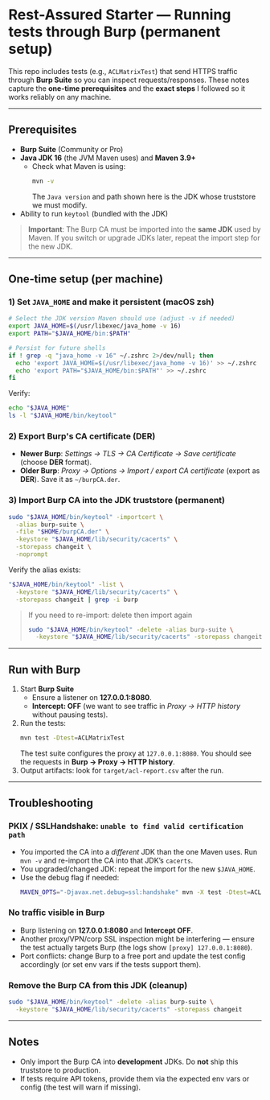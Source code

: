 

# Rest-Assured Starter — Running tests through Burp (permanent setup)

This repo includes tests (e.g., `ACLMatrixTest`) that send HTTPS traffic through **Burp Suite** so you can inspect requests/responses. These notes capture the **one-time prerequisites** and the **exact steps** I followed so it works reliably on any machine.

---

## Prerequisites

- **Burp Suite** (Community or Pro)
- **Java JDK 16** (the JVM Maven uses) and **Maven 3.9+**
  - Check what Maven is using:
    ```bash
    mvn -v
    ```
    The `Java version` and path shown here is the JDK whose truststore we must modify.
- Ability to run `keytool` (bundled with the JDK)

> **Important**: The Burp CA must be imported into the **same JDK** used by Maven. If you switch or upgrade JDKs later, repeat the import step for the new JDK.

---

## One‑time setup (per machine)

### 1) Set `JAVA_HOME` and make it persistent (macOS zsh)
```bash
# Select the JDK version Maven should use (adjust -v if needed)
export JAVA_HOME=$(/usr/libexec/java_home -v 16)
export PATH="$JAVA_HOME/bin:$PATH"

# Persist for future shells
if ! grep -q "java_home -v 16" ~/.zshrc 2>/dev/null; then
  echo 'export JAVA_HOME=$(/usr/libexec/java_home -v 16)' >> ~/.zshrc
  echo 'export PATH="$JAVA_HOME/bin:$PATH"' >> ~/.zshrc
fi
```
Verify:
```bash
echo "$JAVA_HOME"
ls -l "$JAVA_HOME/bin/keytool"
```

### 2) Export Burp's CA certificate (DER)
- **Newer Burp**: *Settings → TLS → CA Certificate → Save certificate* (choose **DER** format).
- **Older Burp**: *Proxy → Options → Import / export CA certificate* (export as **DER**).
Save it as `~/burpCA.der`.

### 3) Import Burp CA into the JDK truststore (permanent)
```bash
sudo "$JAVA_HOME/bin/keytool" -importcert \
  -alias burp-suite \
  -file "$HOME/burpCA.der" \
  -keystore "$JAVA_HOME/lib/security/cacerts" \
  -storepass changeit \
  -noprompt
```
Verify the alias exists:
```bash
"$JAVA_HOME/bin/keytool" -list \
  -keystore "$JAVA_HOME/lib/security/cacerts" \
  -storepass changeit | grep -i burp
```

> If you need to re-import: delete then import again
> ```bash
> sudo "$JAVA_HOME/bin/keytool" -delete -alias burp-suite \
>   -keystore "$JAVA_HOME/lib/security/cacerts" -storepass changeit
> ```

---

## Run with Burp

1. Start **Burp Suite**
   - Ensure a listener on **127.0.0.1:8080**.
   - **Intercept: OFF** (we want to see traffic in *Proxy → HTTP history* without pausing tests).
2. Run the tests:
   ```bash
   mvn test -Dtest=ACLMatrixTest
   ```
   The test suite configures the proxy at `127.0.0.1:8080`. You should see the requests in **Burp → Proxy → HTTP history**.
3. Output artifacts: look for `target/acl-report.csv` after the run.

---

## Troubleshooting

### PKIX / SSLHandshake: `unable to find valid certification path` 
- You imported the CA into a *different* JDK than the one Maven uses. Run `mvn -v` and re-import the CA into that JDK’s `cacerts`.
- You upgraded/changed JDK: repeat the import for the new `$JAVA_HOME`.
- Use the debug flag if needed:
  ```bash
  MAVEN_OPTS="-Djavax.net.debug=ssl:handshake" mvn -X test -Dtest=ACLMatrixTest
  ```

### No traffic visible in Burp
- Burp listening on **127.0.0.1:8080** and **Intercept OFF**.
- Another proxy/VPN/corp SSL inspection might be interfering — ensure the test actually targets Burp (the logs show `[proxy] 127.0.0.1:8080`).
- Port conflicts: change Burp to a free port and update the test config accordingly (or set env vars if the tests support them).

### Remove the Burp CA from this JDK (cleanup)
```bash
sudo "$JAVA_HOME/bin/keytool" -delete -alias burp-suite \
  -keystore "$JAVA_HOME/lib/security/cacerts" -storepass changeit
```

---

## Notes
- Only import the Burp CA into **development** JDKs. Do **not** ship this truststore to production.
- If tests require API tokens, provide them via the expected env vars or config (the test will warn if missing).
